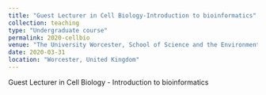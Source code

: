 ```yaml
---
title: "Guest Lecturer in Cell Biology-Introduction to bioinformatics"
collection: teaching
type: "Undergraduate course"
permalink: 2020-cellbio
venue: "The University Worcester, School of Science and the Environment"
date: 2020-03-31
location: "Worcester, United Kingdom"
---
```


Guest Lecturer in Cell Biology - Introduction to bioinformatics

